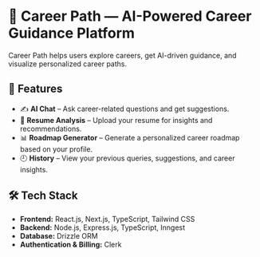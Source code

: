 # 🧠 Career Path — AI-Powered Career Guidance Platform

Career Path helps users explore careers, get AI-driven guidance, and visualize personalized career paths.

## 🚀 Features
- ✍️ **AI Chat** – Ask career-related questions and get suggestions.  
- 📄 **Resume Analysis** – Upload your resume for insights and recommendations.  
- 📊 **Roadmap Generator** – Generate a personalized career roadmap based on your profile.  
- 🕘 **History** – View your previous queries, suggestions, and career insights.  

## 🛠️ Tech Stack
- **Frontend:** React.js, Next.js, TypeScript, Tailwind CSS  
- **Backend:** Node.js, Express.js, TypeScript, Inngest  
- **Database:** Drizzle ORM  
- **Authentication & Billing:** Clerk
